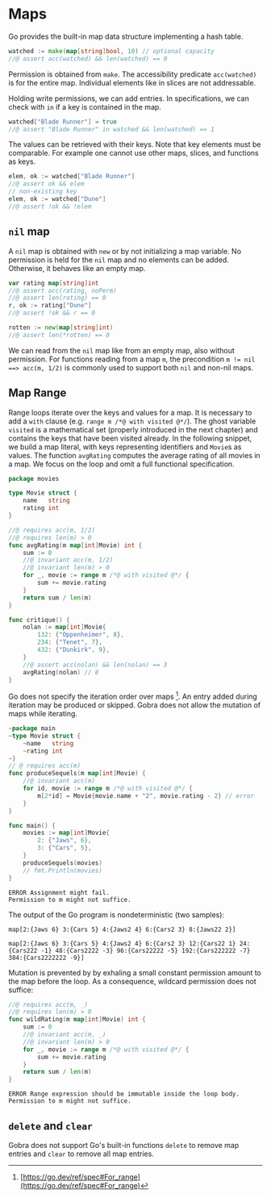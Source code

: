 # Maps

Go provides the built-in map data structure implementing a hash table.
``` go
watched := make(map[string]bool, 10) // optional capacity
//@ assert acc(watched) && len(watched) == 0
```
Permission is obtained from `make`.
The accessibility predicate `acc(watched)` is for the entire map.
Individual elements like in slices are not addressable.

Holding write permissions, we can add entries.
In specifications, we can check with `in` if a key is contained in the map.
``` go
watched["Blade Runner"] = true
//@ assert "Blade Runner" in watched && len(watched) == 1
```

The values can be retrieved with their keys.
Note that key elements must be comparable.
For example one cannot use other maps, slices, and functions as keys.
``` go
elem, ok := watched["Blade Runner"]
//@ assert ok && elem
// non-existing key
elem, ok := watched["Dune"]
//@ assert !ok && !elem
```

## `nil` map
A `nil` map is obtained with `new` or by not initializing a map variable.
No permission is held for the `nil` map and no elements can be added.
Otherwise, it behaves like an empty map.
``` go
var rating map[string]int
//@ assert acc(rating, noPerm)
//@ assert len(rating) == 0
r, ok := rating["Dune"]
//@ assert !ok && r == 0

rotten := new(map[string]int)
//@ assert len(*rotten) == 0
```
We can read from the `nil` map like from an empty map, also without permission.
For functions reading from a map `m`,
the precondition `m != nil ==> acc(m, 1/2)` is commonly used to support both `nil` and non-nil maps.

<!--
``` go
// @ requires m != nil ==> acc(m, 1/2)
func consume(m map[int]int)

func client() {
	var nilmap map[int]int
	consume(nilmap)
	nonnil := map[int]int{0: 1, 1: 1}
	consume(nonnil)
}
```
-->

## Map Range
Range loops iterate over the keys and values for a map.
It is necessary to add a `with` clause (e.g. `range m /*@ with visited @*/`).
The ghost variable `visited` is a mathematical set (properly introduced in the next chapter) and contains the keys that have been visited already.
In the following snippet, we build a map literal, with keys representing identifiers and `Movie`s as values.
The function `avgRating` computes the average rating of all movies in a map.
We focus on the loop and omit a full functional specification.

<!-- TODO change after https://github.com/viperproject/gobra/issues/808 -->

``` go
package movies

type Movie struct {
	name   string
	rating int
}

//@ requires acc(m, 1/2)
//@ requires len(m) > 0
func avgRating(m map[int]Movie) int {
	sum := 0
	//@ invariant acc(m, 1/2)
	//@ invariant len(m) > 0
	for _, movie := range m /*@ with visited @*/ {
		sum += movie.rating
	}
	return sum / len(m)
}

func critique() {
	nolan := map[int]Movie{
		132: {"Oppenheimer", 8},
		234: {"Tenet", 7},
		432: {"Dunkirk", 9},
	}
	//@ assert acc(nolan) && len(nolan) == 3
	avgRating(nolan) // 8
}
```

Go does not specify the iteration order over maps [^1].
An entry added during iteration may be produced or skipped.
Gobra does not allow the mutation of maps while iterating.
``` go
~package main
~type Movie struct {
	~name   string
	~rating int
~}
// @ requires acc(m)
func produceSequels(m map[int]Movie) {
	//@ invariant acc(m)
	for id, movie := range m /*@ with visited @*/ {
		m[2*id] = Movie{movie.name + "2", movie.rating - 2} // error
	}
}

func main() {
	movies := map[int]Movie{
		2: {"Jaws", 6},
		3: {"Cars", 5},
	}
	produceSequels(movies)
	// fmt.Println(movies)
}
```
``` text
ERROR Assignment might fail. 
Permission to m might not suffice.
```
The output of the Go program is nondeterministic (two samples):
``` text
map[2:{Jaws 6} 3:{Cars 5} 4:{Jaws2 4} 6:{Cars2 3} 8:{Jaws22 2}]
```
``` text
map[2:{Jaws 6} 3:{Cars 5} 4:{Jaws2 4} 6:{Cars2 3} 12:{Cars22 1} 24:{Cars222 -1} 48:{Cars2222 -3} 96:{Cars22222 -5} 192:{Cars222222 -7} 384:{Cars2222222 -9}]

```

Mutation is prevented by by exhaling a small constant permission amount to the map before the loop.
As a consequence, wildcard permission does not suffice:
``` go
//@ requires acc(m, _)
//@ requires len(m) > 0
func wildRating(m map[int]Movie) int {
	sum := 0
	//@ invariant acc(m, _)
	//@ invariant len(m) > 0
	for _, movie := range m /*@ with visited @*/ {
		sum += movie.rating
	}
	return sum / len(m)
}
```
``` text
ERROR Range expression should be immutable inside the loop body.
Permission to m might not suffice.
```

## `delete` and `clear`
Gobra does not support Go's built-in functions `delete` to remove map entries and `clear` to remove all map entries.


[^1]: [https://go.dev/ref/spec#For_range](https://go.dev/ref/spec#For_range) 
